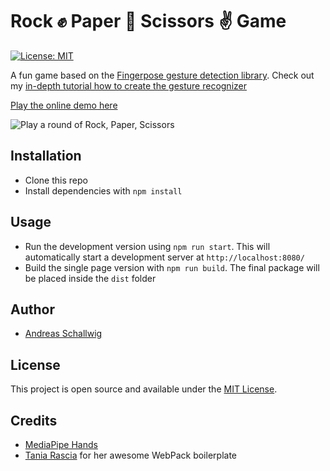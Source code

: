# Rock ✊ Paper 🤚 Scissors ✌ Game

[![License: MIT](https://img.shields.io/badge/License-MIT-blue.svg)](https://opensource.org/licenses/MIT)

A fun game based on the [Fingerpose gesture detection library](https://github.com/andypotato/fingerpose). Check out my [in-depth tutorial how to create the gesture recognizer](https://medium.com/@andreas.schallwig/rock-paper-scissors-with-hand-gesture-recognition-841297a7d915)

[Play the online demo here](https://andypotato.github.io/rock-paper-scissors/demo/)

![Play a round of Rock, Paper, Scissors](https://raw.githubusercontent.com/andypotato/rock-paper-scissors/master/demo/rock-paper-scissors.gif)

## Installation

- Clone this repo
- Install dependencies with `npm install`

## Usage

- Run the development version using `npm run start`. This will automatically start a development server at `http://localhost:8080/`
- Build the single page version with `npm run build`. The final package will be placed inside the `dist` folder

## Author

- [Andreas Schallwig](https://medium.com/@andreas.schallwig)

## License

This project is open source and available under the [MIT License](LICENSE).

## Credits

- [MediaPipe Hands](https://google.github.io/mediapipe/solutions/hands.html)
- [Tania Rascia](https://github.com/taniarascia/webpack-boilerplate) for her awesome WebPack boilerplate

